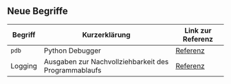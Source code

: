 ## Neue Begriffe

| Begriff | Kurzerklärung                                        | Link zur Referenz                                                                           |
|---------|------------------------------------------------------|---------------------------------------------------------------------------------------------|
| `pdb`   | Python Debugger                                      | [Referenz](https://docs.python.org/3/library/pdb.html?highlight=pdb)                        |
| Logging | Ausgaben zur Nachvollziehbarkeit des Programmablaufs | [Referenz](https://docs.python.org/3/library/logging.html?highlight=logging#module-logging) |

